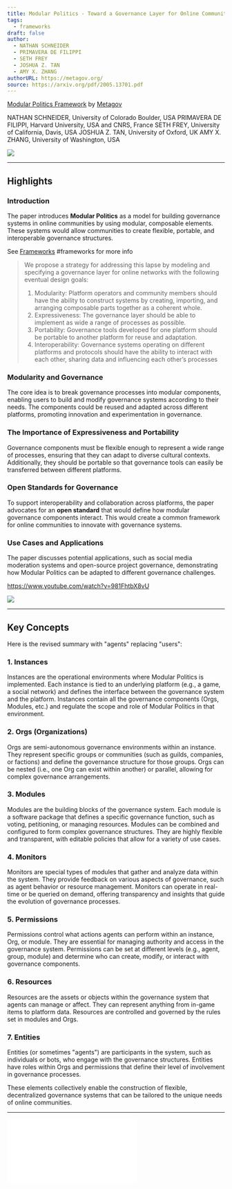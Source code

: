 ```yaml
---
title: Modular Politics - Toward a Governance Layer for Online Communities
tags:
  - frameworks
draft: false
author:
  - NATHAN SCHNEIDER
  - PRIMAVERA DE FILIPPI
  - SETH FREY
  - JOSHUA Z. TAN
  - AMY X. ZHANG
authorURL: https://metagov.org/
source: https://arxiv.org/pdf/2005.13701.pdf
---
```


[Modular Politics Framework](https://arxiv.org/pdf/2005.13701.pdf) by [Metagov](library/Metagov.md)

NATHAN SCHNEIDER, University of Colorado Boulder, USA
PRIMAVERA DE FILIPPI, Harvard University, USA and CNRS, France
SETH FREY, University of California, Davis, USA
JOSHUA Z. TAN, University of Oxford, UK
AMY X. ZHANG, University of Washington, USA

![](https://www.youtube.com/watch?v=x1FvWQ3WEAE)

---

## Highlights

### Introduction
The paper introduces **Modular Politics** as a model for building governance systems in online communities by using modular, composable elements. These systems would allow communities to create flexible, portable, and interoperable governance structures.

See [Frameworks](lexicon/Frameworks.md) #frameworks  for more info

> We propose a strategy for addressing this lapse by modeling and specifying a governance layer for online networks with the following eventual design goals:
>
> 1. Modularity: Platform operators and community members should have the ability to construct systems by creating, importing, and arranging composable parts together as a coherent whole.
> 2. Expressiveness: The governance layer should be able to implement as wide a range of processes as possible.
> 3. Portability: Governance tools developed for one platform should be portable to another platform for reuse and adaptation.
> 4. Interoperability: Governance systems operating on different platforms and protocols should have the ability to interact with each other, sharing data and influencing each other’s processes

### Modularity and Governance
The core idea is to break governance processes into modular components, enabling users to build and modify governance systems according to their needs. The components could be reused and adapted across different platforms, promoting innovation and experimentation in governance.

### The Importance of Expressiveness and Portability
Governance components must be flexible enough to represent a wide range of processes, ensuring that they can adapt to diverse cultural contexts. Additionally, they should be portable so that governance tools can easily be transferred between different platforms.

### Open Standards for Governance
To support interoperability and collaboration across platforms, the paper advocates for an **open standard** that would define how modular governance components interact. This would create a common framework for online communities to innovate with governance systems.

### Use Cases and Applications
The paper discusses potential applications, such as social media moderation systems and open-source project governance, demonstrating how Modular Politics can be adapted to different governance challenges.

https://www.youtube.com/watch?v=981FhtbX8vU

![](https://www.youtube.com/watch?v=981FhtbX8vU)

---

## Key Concepts

Here is the revised summary with "agents" replacing "users":

### 1. **Instances**
Instances are the operational environments where Modular Politics is implemented. Each instance is tied to an underlying platform (e.g., a game, a social network) and defines the interface between the governance system and the platform. Instances contain all the governance components (Orgs, Modules, etc.) and regulate the scope and role of Modular Politics in that environment.

### 2. **Orgs (Organizations)**
Orgs are semi-autonomous governance environments within an instance. They represent specific groups or communities (such as guilds, companies, or factions) and define the governance structure for those groups. Orgs can be nested (i.e., one Org can exist within another) or parallel, allowing for complex governance arrangements.

### 3. **Modules** 

Modules are the building blocks of the governance system. Each module is a software package that defines a specific governance function, such as voting, petitioning, or managing resources. Modules can be combined and configured to form complex governance structures. They are highly flexible and transparent, with editable policies that allow for a variety of use cases.

### 4. **Monitors**
Monitors are special types of modules that gather and analyze data within the system. They provide feedback on various aspects of governance, such as agent behavior or resource management. Monitors can operate in real-time or be queried on demand, offering transparency and insights that guide the evolution of governance processes.

### 5. **Permissions**
Permissions control what actions agents can perform within an instance, Org, or module. They are essential for managing authority and access in the governance system. Permissions can be set at different levels (e.g., agent, group, module) and determine who can create, modify, or interact with governance components.

### 6. **Resources**
Resources are the assets or objects within the governance system that agents can manage or affect. They can represent anything from in-game items to platform data. Resources are controlled and governed by the rules set in modules and Orgs.

### 7. **Entities**
Entities (or sometimes "agents") are participants in the system, such as individuals or bots, who engage with the governance structures. Entities have roles within Orgs and permissions that define their level of involvement in governance processes.

These elements collectively enable the construction of flexible, decentralized governance systems that can be tailored to the unique needs of online communities.

---

![modular-politics](attachments/modular-politics.pdf)